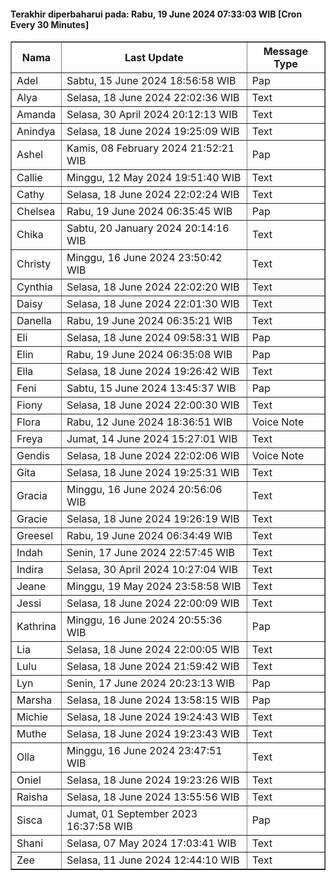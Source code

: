#### Terakhir diperbaharui pada: Rabu, 19 June 2024 07:33:03 WIB [Cron Every 30 Minutes]

<table border='1'><tr><th>Nama</th><th>Last Update</th><th>Message Type</th></tr><tr><td>Adel</td><td>Sabtu, 15 June 2024 18:56:58 WIB</td><td>Pap</td></tr><tr><td>Alya</td><td>Selasa, 18 June 2024 22:02:36 WIB</td><td>Text</td></tr><tr><td>Amanda</td><td>Selasa, 30 April 2024 20:12:13 WIB</td><td>Text</td></tr><tr><td>Anindya</td><td>Selasa, 18 June 2024 19:25:09 WIB</td><td>Text</td></tr><tr><td>Ashel</td><td>Kamis, 08 February 2024 21:52:21 WIB</td><td>Pap</td></tr><tr><td>Callie</td><td>Minggu, 12 May 2024 19:51:40 WIB</td><td>Text</td></tr><tr><td>Cathy</td><td>Selasa, 18 June 2024 22:02:24 WIB</td><td>Text</td></tr><tr><td>Chelsea</td><td>Rabu, 19 June 2024 06:35:45 WIB</td><td>Pap</td></tr><tr><td>Chika</td><td>Sabtu, 20 January 2024 20:14:16 WIB</td><td>Text</td></tr><tr><td>Christy</td><td>Minggu, 16 June 2024 23:50:42 WIB</td><td>Text</td></tr><tr><td>Cynthia</td><td>Selasa, 18 June 2024 22:02:20 WIB</td><td>Text</td></tr><tr><td>Daisy</td><td>Selasa, 18 June 2024 22:01:30 WIB</td><td>Text</td></tr><tr><td>Danella</td><td>Rabu, 19 June 2024 06:35:21 WIB</td><td>Text</td></tr><tr><td>Eli</td><td>Selasa, 18 June 2024 09:58:31 WIB</td><td>Pap</td></tr><tr><td>Elin</td><td>Rabu, 19 June 2024 06:35:08 WIB</td><td>Pap</td></tr><tr><td>Ella</td><td>Selasa, 18 June 2024 19:26:42 WIB</td><td>Text</td></tr><tr><td>Feni</td><td>Sabtu, 15 June 2024 13:45:37 WIB</td><td>Pap</td></tr><tr><td>Fiony</td><td>Selasa, 18 June 2024 22:00:30 WIB</td><td>Text</td></tr><tr><td>Flora</td><td>Rabu, 12 June 2024 18:36:51 WIB</td><td>Voice Note</td></tr><tr><td>Freya</td><td>Jumat, 14 June 2024 15:27:01 WIB</td><td>Text</td></tr><tr><td>Gendis</td><td>Selasa, 18 June 2024 22:02:06 WIB</td><td>Voice Note</td></tr><tr><td>Gita</td><td>Selasa, 18 June 2024 19:25:31 WIB</td><td>Text</td></tr><tr><td>Gracia</td><td>Minggu, 16 June 2024 20:56:06 WIB</td><td>Text</td></tr><tr><td>Gracie</td><td>Selasa, 18 June 2024 19:26:19 WIB</td><td>Text</td></tr><tr><td>Greesel</td><td>Rabu, 19 June 2024 06:34:49 WIB</td><td>Text</td></tr><tr><td>Indah</td><td>Senin, 17 June 2024 22:57:45 WIB</td><td>Text</td></tr><tr><td>Indira</td><td>Selasa, 30 April 2024 10:27:04 WIB</td><td>Text</td></tr><tr><td>Jeane</td><td>Minggu, 19 May 2024 23:58:58 WIB</td><td>Text</td></tr><tr><td>Jessi</td><td>Selasa, 18 June 2024 22:00:09 WIB</td><td>Text</td></tr><tr><td>Kathrina</td><td>Minggu, 16 June 2024 20:55:36 WIB</td><td>Pap</td></tr><tr><td>Lia</td><td>Selasa, 18 June 2024 22:00:05 WIB</td><td>Text</td></tr><tr><td>Lulu</td><td>Selasa, 18 June 2024 21:59:42 WIB</td><td>Text</td></tr><tr><td>Lyn</td><td>Senin, 17 June 2024 20:23:13 WIB</td><td>Pap</td></tr><tr><td>Marsha</td><td>Selasa, 18 June 2024 13:58:15 WIB</td><td>Pap</td></tr><tr><td>Michie</td><td>Selasa, 18 June 2024 19:24:43 WIB</td><td>Text</td></tr><tr><td>Muthe</td><td>Selasa, 18 June 2024 19:23:43 WIB</td><td>Text</td></tr><tr><td>Olla</td><td>Minggu, 16 June 2024 23:47:51 WIB</td><td>Text</td></tr><tr><td>Oniel</td><td>Selasa, 18 June 2024 19:23:26 WIB</td><td>Text</td></tr><tr><td>Raisha</td><td>Selasa, 18 June 2024 13:55:56 WIB</td><td>Text</td></tr><tr><td>Sisca</td><td>Jumat, 01 September 2023 16:37:58 WIB</td><td>Pap</td></tr><tr><td>Shani</td><td>Selasa, 07 May 2024 17:03:41 WIB</td><td>Text</td></tr><tr><td>Zee</td><td>Selasa, 11 June 2024 12:44:10 WIB</td><td>Text</td></tr></table>